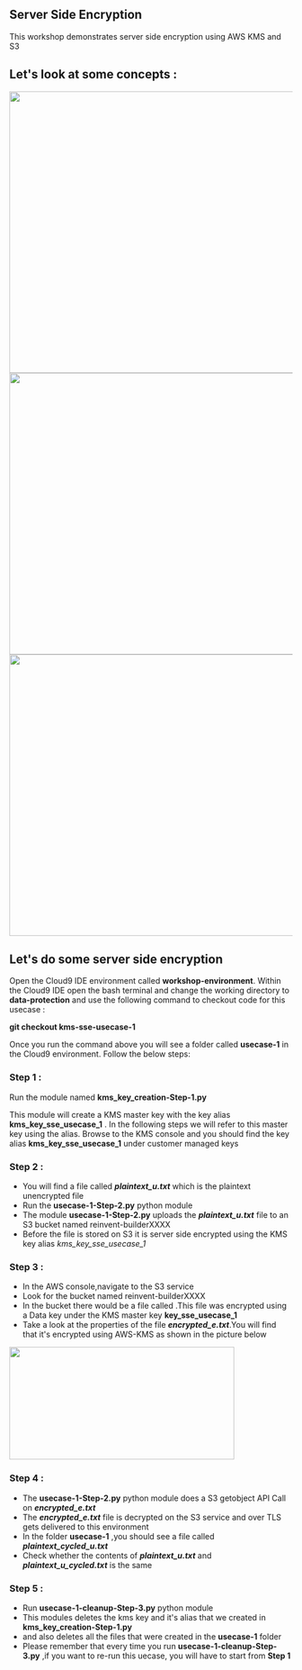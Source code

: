 ## Server Side Encryption 

This workshop demonstrates server side encryption using AWS KMS and S3

## Let's look at some concepts :

<a><img src="images/data-at-rest-encryption-primer.png" width="700" height="500"></a><br>
<a><img src="images/server-side-encryption-in-aws.png" width="700" height="500"></a><br>
<a><img src="images/aws-kms-key-hierarchy.png" width="700" height="500"></a><br>

## Let's do some server side encryption

Open the Cloud9 IDE environment called **workshop-environment**. Within the Cloud9 IDE open the bash terminal and change the working directory to **data-protection** and use the following command to checkout code for this usecase :

**git checkout kms-sse-usecase-1**

Once you run the command above you will see a folder called **usecase-1** in the Cloud9 environment. Follow the below steps:

### Step 1 :

Run the module named **kms_key_creation-Step-1.py**

This module will create a KMS master key with the key alias **kms_key_sse_usecase_1** . In the following steps we will refer to this
master key using the alias. Browse to the KMS console and you should find the key alias **kms_key_sse_usecase_1** under 
customer managed keys

### Step 2 :

* You will find a file called ***plaintext_u.txt*** which is the plaintext unencrypted file
* Run the **usecase-1-Step-2.py** python module
* The module **usecase-1-Step-2.py** uploads the ***plaintext_u.txt*** file to an S3 bucket named reinvent-builderXXXX 
* Before the file is stored on S3 it is server side encrypted using the KMS key alias *kms_key_sse_usecase_1*

### Step 3 :

* In the AWS console,navigate to the S3 service
* Look for the bucket named reinvent-builderXXXX
* In the bucket there would be a file called    .This file was encrypted using a Data key under the KMS master key **key_sse_usecase_1**
* Take a look at the properties of the file ***encrypted_e.txt***.You will find that it's encrypted using AWS-KMS as shown in the picture below

<a><img src="images/in-aws-console-sse.png" width="400" height="200"></a><br>

### Step 4 :

* The **usecase-1-Step-2.py** python module does a S3 getobject API Call on ***encrypted_e.txt***
* The ***encrypted_e.txt*** file is decrypted on the S3 service and over TLS gets delivered to this environment
* In the folder **usecase-1** ,you should see a file called ***plaintext_cycled_u.txt*** 
* Check whether the contents of ***plaintext_u.txt*** and ***plaintext_u_cycled.txt*** is the same 

### Step 5 :

* Run **usecase-1-cleanup-Step-3.py** python module 
* This modules deletes the kms key and it's alias that we created in **kms_key_creation-Step-1.py**
* and also deletes all the files that were created in the **usecase-1** folder
* Please remember that every time you run **usecase-1-cleanup-Step-3.py** ,if you want to re-run this uecase,
  you will have to start from **Step 1**